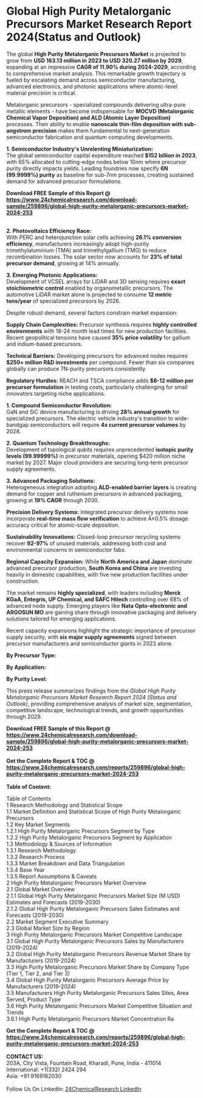 <h1>Global High Purity Metalorganic Precursors Market Research Report 2024(Status and Outlook)</h1><p>The global <strong>High Purity Metalorganic Precursors Market</strong> is projected to grow from <strong>USD 163.13 million in 2023 to USD 320.27 million by 2029</strong>, expanding at an impressive <strong>CAGR of 11.90% during 2024-2029</strong>, according to comprehensive market analysis. This remarkable growth trajectory is fueled by escalating demand across semiconductor manufacturing, advanced electronics, and photonic applications where atomic-level material precision is critical.</p><p>Metalorganic precursors - specialized compounds delivering ultra-pure metallic elements - have become indispensable for <strong>MOCVD (Metalorganic Chemical Vapor Deposition) and ALD (Atomic Layer Deposition)</strong> processes. Their ability to enable <strong>nanoscale thin-film deposition with sub-angstrom precision</strong> makes them fundamental to next-generation semiconductor fabrication and quantum computing developments.</p><p><strong>1. Semiconductor Industry's Unrelenting Miniaturization:</strong><br>
The global semiconductor capital expenditure reached <strong>$152 billion in 2023</strong>, with 65% allocated to cutting-edge nodes below 10nm where precursor purity directly impacts yields. Leading foundries now specify <strong>6N (99.9999%) purity</strong> as baseline for sub-7nm processes, creating sustained demand for advanced precursor formulations.</p><div><b>Download FREE Sample of this Report @ 
            <a href="https://www.24chemicalresearch.com/download-sample/259896/global-high-purity-metalorganic-precursors-market-2024-253">
            https://www.24chemicalresearch.com/download-sample/259896/global-high-purity-metalorganic-precursors-market-2024-253</a></b></div><br><p><strong>2. Photovoltaics Efficiency Race:</strong><br>
With PERC and heterojunction solar cells achieving <strong>26.1% conversion efficiency</strong>, manufacturers increasingly adopt high-purity trimethylaluminium (TMA) and trimethylgallium (TMG) to reduce recombination losses. The solar sector now accounts for <strong>23% of total precursor demand</strong>, growing at 14% annually.</p><p><strong>3. Emerging Photonic Applications:</strong><br>
Development of VCSEL arrays for LiDAR and 3D sensing requires <strong>exact stoichiometric control</strong> enabled by organometallic precursors. The automotive LiDAR market alone is projected to consume <strong>12 metric tons/year</strong> of specialized precursors by 2026.</p><p>Despite robust demand, several factors constrain market expansion:</p><p><strong>Supply Chain Complexities:</strong> Precursor synthesis requires <strong>highly controlled environments</strong> with 18-24 month lead times for new production facilities. Recent geopolitical tensions have caused <strong>35% price volatility</strong> for gallium and indium-based precursors.</p><p><strong>Technical Barriers:</strong> Developing precursors for advanced nodes requires <strong>$250+ million R&amp;D investments</strong> per compound. Fewer than six companies globally can produce 7N-purity precursors consistently.</p><p><strong>Regulatory Hurdles:</strong> REACH and TSCA compliance adds <strong>$8-12 million per precursor formulation</strong> in testing costs, particularly challenging for small innovators targeting niche applications.</p><p><strong>1. Compound Semiconductor Revolution:</strong><br>
GaN and SiC device manufacturing is driving <strong>28% annual growth</strong> for specialized precursors. The electric vehicle industry's transition to wide-bandgap semiconductors will require <strong>4x current precursor volumes</strong> by 2028.</p><p><strong>2. Quantum Technology Breakthroughs:</strong><br>
Development of topological qubits requires unprecedented <strong>isotopic purity levels (99.99999%)</strong> in precursor materials, opening $420 million niche market by 2027. Major cloud providers are securing long-term precursor supply agreements.</p><p><strong>3. Advanced Packaging Solutions:</strong><br>
Heterogeneous integration adopting <strong>ALD-enabled barrier layers</strong> is creating demand for copper and ruthenium precursors in advanced packaging, growing at <strong>19% CAGR</strong> through 2030.</p><p><strong>Precision Delivery Systems:</strong> Integrated precursor delivery systems now incorporate <strong>real-time mass flow verification</strong> to achieve Â±0.5% dosage accuracy critical for atomic-scale deposition.</p><p><strong>Sustainability Innovations:</strong> Closed-loop precursor recycling systems recover <strong>92-97%</strong> of unused materials, addressing both cost and environmental concerns in semiconductor fabs.</p><p><strong>Regional Capacity Expansion:</strong> While <strong>North America and Japan</strong> dominate advanced precursor production, <strong>South Korea and China</strong> are investing heavily in domestic capabilities, with five new production facilities under construction.</p><p>The market remains <strong>highly specialized</strong>, with leaders including <strong>Merck KGaA, Entegris, UP Chemical, and SAFC Hitech</strong> controlling over 68% of advanced node supply. Emerging players like <strong>Nata Opto-electronic and ARGOSUN MO</strong> are gaining share through innovative packaging and delivery solutions tailored for emerging applications.</p><p>Recent capacity expansions highlight the strategic importance of precursor supply security, with <strong>six major supply agreements</strong> signed between precursor manufacturers and semiconductor giants in 2023 alone.</p><p><strong>By Precursor Type:</strong></p><p><strong>By Application:</strong></p><p><strong>By Purity Level:</strong></p><p>This press release summarizes findings from the <em>Global High Purity Metalorganic Precursors Market Research Report 2024 (Status and Outlook)</em>, providing comprehensive analysis of market size, segmentation, competitive landscape, technological trends, and growth opportunities through 2029.</p><div><b>Download FREE Sample of this Report @ 
            <a href="https://www.24chemicalresearch.com/download-sample/259896/global-high-purity-metalorganic-precursors-market-2024-253">
            https://www.24chemicalresearch.com/download-sample/259896/global-high-purity-metalorganic-precursors-market-2024-253</a></b></div><br><div><b>Get the Complete Report & TOC @ 
            <a href="https://www.24chemicalresearch.com/reports/259896/global-high-purity-metalorganic-precursors-market-2024-253">
            https://www.24chemicalresearch.com/reports/259896/global-high-purity-metalorganic-precursors-market-2024-253</a></b></div><br>
            <b>Table of Content:</b><p>Table of Contents<br />
1 Research Methodology and Statistical Scope<br />
1.1 Market Definition and Statistical Scope of High Purity Metalorganic Precursors<br />
1.2 Key Market Segments<br />
1.2.1 High Purity Metalorganic Precursors Segment by Type<br />
1.2.2 High Purity Metalorganic Precursors Segment by Application<br />
1.3 Methodology & Sources of Information<br />
1.3.1 Research Methodology<br />
1.3.2 Research Process<br />
1.3.3 Market Breakdown and Data Triangulation<br />
1.3.4 Base Year<br />
1.3.5 Report Assumptions & Caveats<br />
2 High Purity Metalorganic Precursors Market Overview<br />
2.1 Global Market Overview<br />
2.1.1 Global High Purity Metalorganic Precursors Market Size (M USD) Estimates and Forecasts (2019-2030)<br />
2.1.2 Global High Purity Metalorganic Precursors Sales Estimates and Forecasts (2019-2030)<br />
2.2 Market Segment Executive Summary<br />
2.3 Global Market Size by Region<br />
3 High Purity Metalorganic Precursors Market Competitive Landscape<br />
3.1 Global High Purity Metalorganic Precursors Sales by Manufacturers (2019-2024)<br />
3.2 Global High Purity Metalorganic Precursors Revenue Market Share by Manufacturers (2019-2024)<br />
3.3 High Purity Metalorganic Precursors Market Share by Company Type (Tier 1, Tier 2, and Tier 3)<br />
3.4 Global High Purity Metalorganic Precursors Average Price by Manufacturers (2019-2024)<br />
3.5 Manufacturers High Purity Metalorganic Precursors Sales Sites, Area Served, Product Type<br />
3.6 High Purity Metalorganic Precursors Market Competitive Situation and Trends<br />
3.6.1 High Purity Metalorganic Precursors Market Concentration Ra</p><div><b>Get the Complete Report & TOC @ 
            <a href="https://www.24chemicalresearch.com/reports/259896/global-high-purity-metalorganic-precursors-market-2024-253">
            https://www.24chemicalresearch.com/reports/259896/global-high-purity-metalorganic-precursors-market-2024-253</a></b></div><br><b>CONTACT US:</b><br>
            203A, City Vista, Fountain Road, Kharadi, Pune, India - 411014<br>
            International: +1(332) 2424 294<br>
            Asia: +91 9169162030 <br><br>
            Follow Us On LinkedIn: <a href="https://www.linkedin.com/company/24chemicalresearch/">24ChemicalResearch LinkedIn</a>